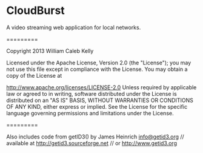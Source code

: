 CloudBurst
==========

A video streaming web application for local networks.

=========

Copyright 2013 William Caleb Kelly

Licensed under the Apache License, Version 2.0 (the "License"); you may not use this file except in compliance with the License. You may obtain a copy of the License at

 http://www.apache.org/licenses/LICENSE-2.0
Unless required by applicable law or agreed to in writing, software distributed under the License is distributed on an "AS IS" BASIS, WITHOUT WARRANTIES OR CONDITIONS OF ANY KIND, either express or implied. See the License for the specific language governing permissions and limitations under the License.

=========

Also includes code from getID3()
by James Heinrich <info@getid3.org>               //
available at http://getid3.sourceforge.net                 //
or http://www.getid3.org
